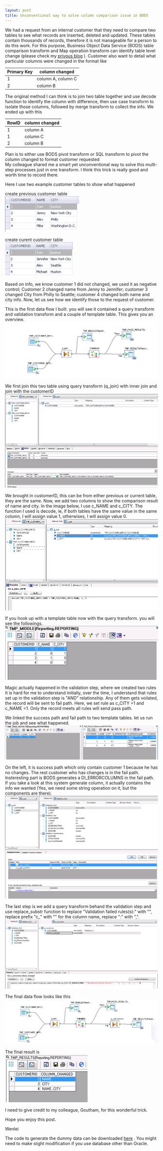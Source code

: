 ```yaml
---
layout: post
title: Unconventional way to solve column comparison issue in BODS
---
```


We had a request from an internal customer that they need to compare two tables to see what records are inserted, deleted and updated.  These tables contain thousands of records, therefore it is not manageable for a person to do this work. For this purpose, Business Object Data Service (BODS) table comparison transform and Map operation transform can identify table level change (please check my <a href="https://github.com/wenleicao/wenleicao.github.io/blob/master/_posts/2017-03-11-Observe-SAP-Data-Service-CDC-Behavior-Using-Table-Comparison.md">privous blog</a> ).  Customer also want to detail what particular columns were changed in the format like

|Primary Key|column changed|
| --- | --- |
| 1 | column A, column C |  
| 2 | column B | 

The original method I can think is to join two table together and use decode function to identify the column with difference, then use case transform to isolate those columns, followed by merge transform to collect the info.  We ended up with this  

|RowID|column changed|
| --- | --- |
|1|column A|  
|1|column C|  
|2|column B|

Plan is to either use BODS pivot transform or SQL transform to pivot the column changed to format customer requested  
My colleague shared me a smart yet unconventional way to solve this multi-step processes just in one transform. I think this trick is really good and worth time to record there.   

Here I use two example customer tables to show what happened  

create previous customer table  
<img src="/images/blog9/customer_before.PNG" >

create curent customer table  
<img src="/images/blog9/customer_after.PNG" >

Based on info, we know customer 1 did not changed, we used it as negative control; Customer 2 changed name from Jenny to Jennifer; customer 3 changed City from Philly to Seattle; customer 4 changed both name and city info. Now, let us see how we identify those to the request of customer.  

This is the first data flow I built.  you will see it contained a query transform and validation transform and a couple of template table. This gives you an overview. 
<img src="/images/blog9/data_flow.PNG" >

We first join this two table using query transform (q_join) with inner join and join with the customerID
<img src="/images/blog9/join_condition.PNG" >

We brought in customerID, this can be from either previous or current table, they are the same. 
Now, we add two columns to show the comparison result of name and city. In the image below, I use c_NAME and c_CITY. The function I used is decode, ie, if both tables have the same value in the same column, I will assign value 1, otherwises, I will assign value 0.  
<img src="/images/blog9/column_def.PNG" >

If you hook up with a template table now with the query transform. you will see the followings.  
<img src="/images/blog9/middle change.PNG" >

Magic actually happened in the validation step, where we created two rules
It is hard for me to understand initially, over the time, I understand that rules set up in the validation step is "AND" relationship. Any of them gets voilated, the record will be sent to fail path.  Here, we set rule as c_CITY =1 and c_NAME =1. Only the record meets all rules will send pass path.


We linked the success path and fail path to two template tables. let us run the job and see what happened.
<img src="/images/blog9/result1.PNG" >

On the left, it is success path which only contain customer 1 because he has no changes. The rest customer who has changes is in the fail path. Insteresting part is BODS generates a DI_ERRORCOLUMNS in the fail path. If you take a look at this system generate column, it actually contains the info we wanted (Yes, we need some string operation on it, but the components are there). 
<img src="/images/blog9/validation.PNG" >


The last step is we add a query transform behand the validation step and use replace_substr function to replace "Validation failed rules(s):" with "", replace prefix "c_" with "" for the column name,  replace ":" with ",". 
<img src="/images/blog9/reformat_di_errorcolumns.PNG" >

The final data flow looks like this  
<img src="/images/blog9/data_flow2.PNG" >

The final result is   
<img src="/images/blog9/final result.PNG" >

I need to give credit to my colleague, Goutham, for this wonderful trick.

Hope you enjoy this post.

Wenlei  


The code to generate the dummy data can be downloaded <a href="/Files/blog9_code.sql">here</a> .  You might need to make slight modification if you use database other than Oracle.


